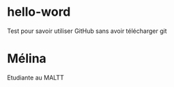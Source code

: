 # hello-word
Test pour savoir utiliser GitHub sans avoir télécharger git
<h1>Mélina</h1> 
Etudiante au MALTT 
